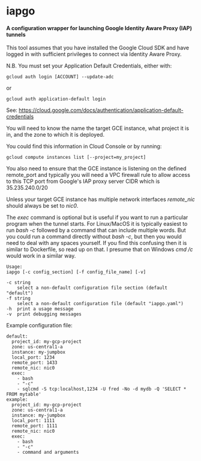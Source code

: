 # iapgo
#### A configuration wrapper for launching Google Identity Aware Proxy (IAP) tunnels

This tool assumes that you have installed the Google Cloud SDK and have
logged in with sufficient privileges to connect via Identity Aware Proxy.

N.B.  You must set your Application Default Credentials, either with:
```
gcloud auth login [ACCOUNT] --update-adc
```
or
```
gcloud auth application-default login
```
See: https://cloud.google.com/docs/authentication/application-default-credentials

You will need to know the name the target GCE instance, what project it
is in, and the zone to which it is deployed.

You could find this information in Cloud Console or by running:

```
gcloud compute instances list [--project=my_project]
```
You  also need to ensure that the GCE instance is listening on the defined
remote_port and typically you will need a VPC firewall rule to allow
access to this TCP port from Google's IAP proxy server CIDR which is
35.235.240.0/20

Unless your target GCE instance has multiple network interfaces *remote_nic*
should always be set to *nic0*.

The *exec* command is optional but is useful if you want to run a particular
program when the tunnel starts.  For Linux/MacOS it is typically easiest
to run *bash -c* followed by a command that can include multiple words.  But
you could run a command directly without *bash -c*, but then you would
need to deal with any spaces yourself.  If you find this confusing then it
is similar to Dockerfile, so read up on that.  I presume that on Windows
*cmd /c* would work in a similar way.
```
Usage:
iapgo [-c config_section] [-f config_file_name] [-v]

-c string
    select a non-default configuration file section (default "default")
-f string
    select a non-default configuration file (default "iapgo.yaml")
-h  print a usage message
-v  print debugging messages
```

Example configuration file:
```
default:
  project_id: my-gcp-project
  zone: us-central1-a
  instance: my-jumpbox
  local_port: 1234
  remote_port: 1433
  remote_nic: nic0
  exec:
    - bash
    - "-c"
    - sqlcmd -S tcp:localhost,1234 -U fred -No -d mydb -Q 'SELECT * FROM mytable'
example:
  project_id: my-gcp-project
  zone: us-central1-a
  instance: my-jumpbox
  local_port: 1111
  remote_port: 1111
  remote_nic: nic0
  exec:
    - bash
    - "-c"
    - command and arguments
```
